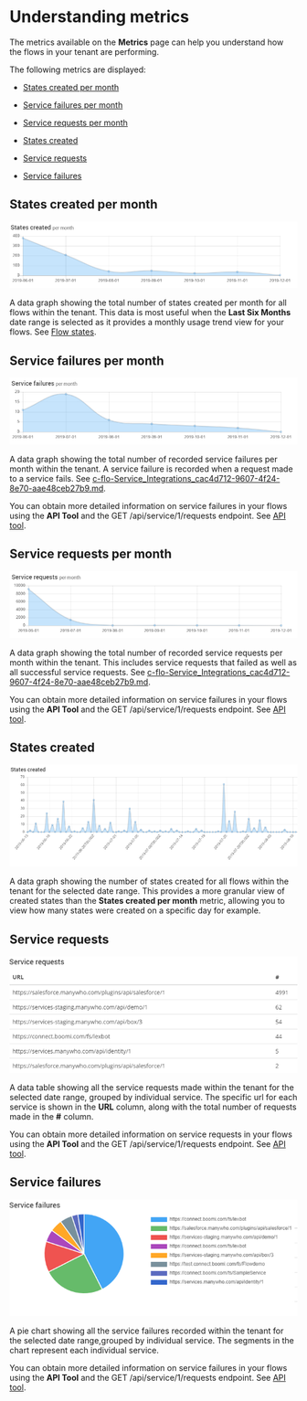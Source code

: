 # Understanding metrics

<head>
  <meta name="guidename" content="Flow"/>
  <meta name="context" content="GUID-64d06124-ae99-4c54-b3c2-2c9a67701222"/>
</head>


The metrics available on the **Metrics** page can help you understand how the flows in your tenant are performing.

The following metrics are displayed:

-   [States created per month](#section_eqc_lnt_bkb)

-   [Service failures per month](#section_yxl_nnt_bkb)

-   [Service requests per month](#section_trj_4nt_bkb)

-   [States created](#section_cb3_pnt_bkb)

-   [Service requests](#section_hsw_pnt_bkb)

-   [Service failures](#section_h45_qnt_bkb)


## States created per month

![States created per month](../Images/img-flo-Metrics_Statescreatedpm_28282035-da71-411b-9173-bb46f756beb8.png)

A data graph showing the total number of states created per month for all flows within the tenant. This data is most useful when the **Last Six Months** date range is selected as it provides a monthly usage trend view for your flows. See [Flow states](c-flo-Flows_Flow_States_32129a7c-a51a-4566-a406-3a66906818c6.md).

## Service failures per month

![Service failures per month](../Images/img-flo-Metrics_Servicefailpm_43115a98-2891-4628-96ef-e925d65ca886.png)

A data graph showing the total number of recorded service failures per month within the tenant. A service failure is recorded when a request made to a service fails. See [c-flo-Service\_Integrations\_cac4d712-9607-4f24-8e70-aae48ceb27b9.md](c-flo-Service_Integrations_cac4d712-9607-4f24-8e70-aae48ceb27b9.md).

You can obtain more detailed information on service failures in your flows using the **API Tool** and the GET /api/service/1/requests endpoint. See [API tool](c-flo-APItool_95ad682d-ce04-494a-9235-e113a89406bc.md).

## Service requests per month

![Service requests per month](../Images/img-flo-Metrics_Servicereqpm_9821b6eb-9dd3-4232-ae9d-39ee7c8710eb.png)

A data graph showing the total number of recorded service requests per month within the tenant. This includes service requests that failed as well as all successful service requests. See [c-flo-Service\_Integrations\_cac4d712-9607-4f24-8e70-aae48ceb27b9.md](c-flo-Service_Integrations_cac4d712-9607-4f24-8e70-aae48ceb27b9.md).

You can obtain more detailed information on service failures in your flows using the **API Tool** and the GET /api/service/1/requests endpoint. See [API tool](c-flo-APItool_95ad682d-ce04-494a-9235-e113a89406bc.md).

## States created

![States created](../Images/img-flo-Metrics_Statescreated_535795fb-cb83-473f-8a88-54cb99323b48.png)

A data graph showing the number of states created for all flows within the tenant for the selected date range. This provides a more granular view of created states than the **States created per month** metric, allowing you to view how many states were created on a specific day for example.

## Service requests

![Service requests](../Images/img-flo-Metrics_Servicereq_0b7bb09c-52ba-4c1e-a492-7627a9277146.png)

A data table showing all the service requests made within the tenant for the selected date range, grouped by individual service. The specific url for each service is shown in the **URL** column, along with the total number of requests made in the **\#** column.

You can obtain more detailed information on service requests in your flows using the **API Tool** and the GET /api/service/1/requests endpoint. See [API tool](c-flo-APItool_95ad682d-ce04-494a-9235-e113a89406bc.md).

## Service failures

![Service failures](../Images/img-flo-Metrics_Servicefail_d0d10962-9600-4bc5-a7e8-59e8da85d9a1.png)

A pie chart showing all the service failures recorded within the tenant for the selected date range,grouped by individual service. The segments in the chart represent each individual service.

You can obtain more detailed information on service failures in your flows using the **API Tool** and the GET /api/service/1/requests endpoint. See [API tool](c-flo-APItool_95ad682d-ce04-494a-9235-e113a89406bc.md).